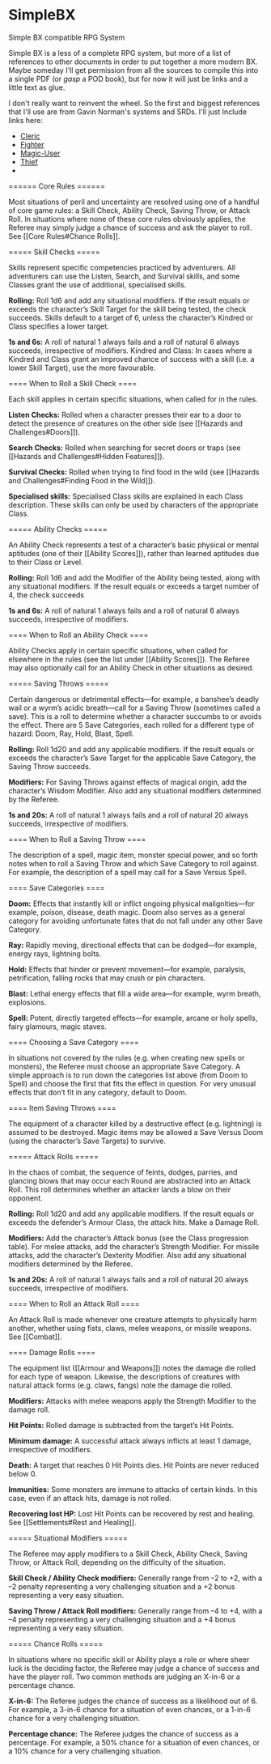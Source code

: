 # SimpleBX
Simple BX compatible RPG System

Simple BX is a less of a complete RPG system, but more of a list of references to other documents in order to put together a more modern BX.  Maybe someday I'll get permission from all the sources to compile this into a single PDF (or *gasp* a POD book), but for now it will just be links and a little text as glue.

I don't really want to reinvent the wheel.  So the first and biggest references that I'll use are from Gavin Norman's systems and SRDs.  I'll just Include links here:

* [Cleric](https://www.dolmenwood.necroticgnome.com/rules/doku.php?id=cleric)
* [Fighter](https://www.dolmenwood.necroticgnome.com/rules/doku.php?id=fighter)
* [Magic-User](https://www.dolmenwood.necroticgnome.com/rules/doku.php?id=magician)
* [Thief](https://www.dolmenwood.necroticgnome.com/rules/doku.php?id=thief)
* 


====== Core Rules ======

Most situations of peril and uncertainty are resolved using one of a handful of core game rules: a Skill Check, Ability Check, Saving Throw, or Attack Roll. In situations where none of these core rules obviously applies, the Referee may simply judge a chance of success and ask the player to roll. See [[Core Rules#Chance Rolls]].

===== Skill Checks =====

Skills represent specific competencies practiced by adventurers. All adventurers can use the Listen, Search, and Survival skills, and some Classes grant the use of additional, specialised skills.

**Rolling:** Roll 1d6 and add any situational modifiers. If the result equals or exceeds the character’s Skill Target for the skill being tested, the check succeeds. Skills default to a target of 6, unless the character’s Kindred or Class specifies a lower target.

**1s and 6s:** A roll of natural 1 always fails and a roll of natural 6 always succeeds, irrespective of modifiers.
Kindred and Class: In cases where a Kindred and Class grant an improved chance of success with a skill (i.e. a lower Skill Target), use the more favourable.

==== When to Roll a Skill Check ====

Each skill applies in certain specific situations, when called for in the rules.

**Listen Checks:** Rolled when a character presses their ear to a door to detect the presence of creatures on the other side (see [[Hazards and Challenges#Doors]]).

**Search Checks:** Rolled when searching for secret doors or traps (see [[Hazards and Challenges#Hidden Features]]).

**Survival Checks:** Rolled when trying to find food in the wild (see [[Hazards and Challenges#Finding Food in the Wild]]).

**Specialised skills:** Specialised Class skills are explained in each Class description. These skills can only be used by characters of the appropriate Class.

===== Ability Checks =====

An Ability Check represents a test of a character’s basic physical or mental aptitudes (one of their [[Ability Scores]]), rather than learned aptitudes due to their Class or Level.

**Rolling:** Roll 1d6 and add the Modifier of the Ability being tested, along with any situational modifiers. If the result equals or exceeds a target number of 4, the check succeeds

**1s and 6s:** A roll of natural 1 always fails and a roll of natural 6 always succeeds, irrespective of modifiers.

==== When to Roll an Ability Check ====

Ability Checks apply in certain specific situations, when called for elsewhere in the rules (see the list under [[Ability Scores]]). The Referee may also optionally call for an Ability Check in other situations as desired.

===== Saving Throws =====

Certain dangerous or detrimental effects—for example, a banshee’s deadly wail or a wyrm’s acidic breath—call for a Saving Throw (sometimes called a save). This is a roll to determine whether a character succumbs to or avoids the effect. There are 5 Save Categories, each rolled for a different type of hazard: Doom, Ray, Hold, Blast, Spell.

**Rolling:** Roll 1d20 and add any applicable modifiers. If the result equals or exceeds the character’s Save Target for the applicable Save Category, the Saving Throw succeeds.

**Modifiers:** For Saving Throws against effects of magical origin, add the character’s Wisdom Modifier. Also add any situational modifiers determined by the Referee.

**1s and 20s:** A roll of natural 1 always fails and a roll of natural 20 always succeeds, irrespective of modifiers.

==== When to Roll a Saving Throw ====

The description of a spell, magic item, monster special power, and so forth notes when to roll a Saving Throw and which Save Category to roll against. For example, the description of a spell may call for a Save Versus Spell.

==== Save Categories ====

**Doom:** Effects that instantly kill or inflict ongoing physical malignities—for example, poison, disease, death magic. Doom also serves as a general category for avoiding unfortunate fates that do not fall under any other Save Category.

**Ray:** Rapidly moving, directional effects that can be dodged—for example, energy rays, lightning bolts.

**Hold:** Effects that hinder or prevent movement—for example, paralysis, petrification, falling rocks that may crush or pin characters.

**Blast:** Lethal energy effects that fill a wide area—for example, wyrm breath, explosions.

**Spell:** Potent, directly targeted effects—for example, arcane or holy spells, fairy glamours, magic staves.

==== Choosing a Save Category ====

In situations not covered by the rules (e.g. when creating new spells or monsters), the Referee must choose an appropriate Save Category. A simple approach is to run down the categories list above (from Doom to Spell) and choose the first that fits the effect in question. For very unusual effects that don’t fit in any category, default to Doom.

==== Item Saving Throws ====

The equipment of a character killed by a destructive effect (e.g. lightning) is assumed to be destroyed. Magic items may be allowed a Save Versus Doom (using the character’s Save Targets) to survive.

===== Attack Rolls =====

In the chaos of combat, the sequence of feints, dodges, parries, and glancing blows that may occur each Round are abstracted into an Attack Roll. This roll determines whether an attacker lands a blow on their opponent.

**Rolling:** Roll 1d20 and add any applicable modifiers. If the result equals or exceeds the defender’s Armour Class, the attack hits. Make a Damage Roll.

**Modifiers:** Add the character’s Attack bonus (see the Class progression table). For melee attacks, add the character’s Strength Modifier. For missile attacks, add the character’s Dexterity Modifier. Also add any situational modifiers determined by the Referee.

**1s and 20s:** A roll of natural 1 always fails and a roll of natural 20 always succeeds, irrespective of modifiers.

==== When to Roll an Attack Roll ====

An Attack Roll is made whenever one creature attempts to physically harm another, whether using fists, claws, melee weapons, or missile weapons. See [[Combat]].

==== Damage Rolls ====

The equipment list ([[Armour and Weapons]]) notes the damage die rolled for each type of weapon. Likewise, the descriptions of creatures with natural attack forms (e.g. claws, fangs) note the damage die rolled.

**Modifiers:** Attacks with melee weapons apply the Strength Modifier to the damage roll.

**Hit Points:** Rolled damage is subtracted from the target’s Hit Points.

**Minimum damage:** A successful attack always inflicts at least 1 damage, irrespective of modifiers.

**Death:** A target that reaches 0 Hit Points dies. Hit Points are never reduced below 0.

**Immunities:** Some monsters are immune to attacks of certain kinds. In this case, even if an attack hits, damage is not rolled.

**Recovering lost HP:** Lost Hit Points can be recovered by rest and healing. See [[Settlements#Rest and Healing]].

===== Situational Modifiers =====

The Referee may apply modifiers to a Skill Check, Ability Check, Saving Throw, or Attack Roll, depending on the difficulty of the situation.

**Skill Check / Ability Check modifiers:** Generally range from –2 to +2, with a –2 penalty representing a very challenging situation and a +2 bonus representing a very easy situation.

**Saving Throw / Attack Roll modifiers:** Generally range from –4 to +4, with a –4 penalty representing a very challenging situation and a +4 bonus representing a very easy situation.

===== Chance Rolls =====

In situations where no specific skill or Ability plays a role or where sheer luck is the deciding factor, the Referee may judge a chance of success and have the player roll. Two common methods are judging an X-in-6 or a percentage chance.

**X-in-6:** The Referee judges the chance of success as a likelihood out of 6. For example, a 3-in-6 chance for a situation of even chances, or a 1-in-6 chance for a very challenging situation.

**Percentage chance:** The Referee judges the chance of success as a percentage. For example, a 50% chance for a situation of even chances, or a 10% chance for a very challenging situation.
